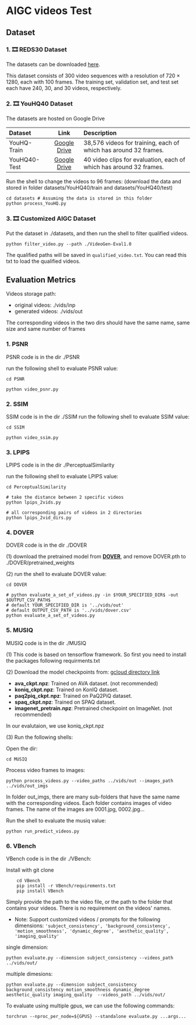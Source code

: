 # AIGC videos Test

## **Dataset**

### 1. 🎞️ REDS30 Dataset

The datasets can be downloaded [here](https://seungjunnah.github.io/Datasets/reds.html).

This dataset consists of 300 video sequences with a resolution of 720 × 1280, each with 100 frames. The training set, validation set, and test set each have 240, 30, and 30 videos, respectively.

### 2. 🎞️ YouHQ40 Dataset

The datasets are hosted on Google Drive

| Dataset | Link | Description|
| :----- | :--: | :---- |
| YouHQ-Train | [Google Drive](https://drive.google.com/file/d/1f8g8gTHzQq-cKt4s94YQXDwJcdjL59lK/view?usp=sharing)| 38,576 videos for training, each of which has around 32 frames.|
| YouHQ40-Test| [Google Drive](https://drive.google.com/file/d/1rkeBQJMqnRTRDtyLyse4k6Vg2TilvTKC/view?usp=sharing) | 40 video clips for evaluation, each of which has around 32 frames.|

Run the shell to change the videos to 96 frames: (download the data and stored in folder datasets/YouHQ40/train and datasets/YouHQ40/test)

```shell
cd datasets # Assuming the data is stored in this folder
python process_YouHQ.py
```

### 3. 🎞️ Customized AIGC Dataset

Put the dataset in ./datasets, and then run the shell to filter qualified videos.

```shell
python filter_video.py --path ./VideoGen-Eval1.0
```

The qualified paths will be saved in `qualified_video.txt`. You can read this txt to load the qualified videos.

## **Evaluation Metrics**

Videos storage path:

+ original  videos: ./vids/inp
+ generated videos: ./vids/out

The corresponding videos in the two dirs should have the same name, same size and same number of frames

### 1. PSNR

PSNR code is in the dir ./PSNR

run the following shell to evaluate PSNR value:

```shell
cd PSNR

python video_psnr.py
```

### 2. SSIM

SSIM code is in the dir ./SSIM
run the following shell to evaluate SSIM value:

```shell
cd SSIM

python video_ssim.py
```

### 3. LPIPS

LPIPS code is in the dir ./PerceptualSimilarity

run the following shell to evaluate LPIPS value:

```shell
cd PerceptualSimilarity

# take the distance between 2 specific videos
python lpips_2vids.py

# all corresponding pairs of videos in 2 directories
python lpips_2vid_dirs.py
```

### 4. DOVER

DOVER code is in the dir ./DOVER

(1) download the pretrained model from [**DOVER**](https://github.com/QualityAssessment/DOVER/releases/download/v0.1.0/DOVER.pth), and remove DOVER.pth to ./DOVER/pretrained_weights

(2) run the shell to evaluate DOVER value:

```shell
cd DOVER

# python evaluate_a_set_of_videos.py -in $YOUR_SPECIFIED_DIR$ -out $OUTPUT_CSV_PATH$
# default YOUR_SPECIFIED_DIR is '../vids/out'
# default OUTPUT_CSV_PATH is '../vids/dover.csv'
python evaluate_a_set_of_videos.py
```

### 5. MUSIQ

MUSIQ code is in the dir ./MUSIQ

(1) This code is based on tensorflow framework. So first you need to install the packages following requirments.txt

(2) Download the model checkpoints from:
[gcloud directory link](https://console.cloud.google.com/storage/browser/gresearch/musiq)

+ **ava_ckpt.npz**: Trained on AVA dataset. (not recommended)
+ **koniq_ckpt.npz**: Trained on KonIQ dataset.
+ **paq2piq_ckpt.npz**: Trained on PaQ2PiQ dataset.
+ **spaq_ckpt.npz**: Trained on SPAQ dataset.
+ **imagenet_pretrain.npz**: Pretrained checkpoint on ImageNet. (not recommended)

In our evalutaion, we use koniq_ckpt.npz

(3) Run the following shells:

Open the dir:

```shell
cd MUSIQ
```

Process video frames to images:

```shell
python process_videos.py --video_paths ../vids/out --images_path ../vids/out_imgs
```

In folder out_imgs, there are many sub-folders that have the same name with the corresponding videos. Each folder contains images of video frames. The name of the images are 0001.jpg, 0002.jpg...

Run the shell to evaluate the musiq value:

```shell
python run_predict_videos.py
```

### 6. VBench

VBench code is in the dir ./VBench:

Install with git clone

```shell
    cd VBench
    pip install -r VBench/requirements.txt
    pip install VBench
```

Simply provide the path to the video file, or the path to the folder that contains your videos. There is no requirement on the videos' names.

+ Note: Support customized videos / prompts for the following dimensions: `'subject_consistency', 'background_consistency', 'motion_smoothness', 'dynamic_degree', 'aesthetic_quality', 'imaging_quality'`

single dimension:

```shell
python evaluate.py --dimension subject_consistency --videos_path ../vids/out/
```

multiple dimesions:

```shell
python evaluate.py --dimension subject_consistency background_consistency motion_smoothness dynamic_degree aesthetic_quality imaging_quality  --videos_path ../vids/out/
```

To evaluate using multiple gpus, we can use the following commands:

```shell
torchrun --nproc_per_node=${GPUS} --standalone evaluate.py ...args...
```
